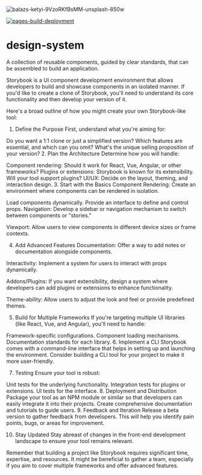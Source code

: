 ![balazs-ketyi-9VzoRKfBsMM-unsplash-850w](https://user-images.githubusercontent.com/28223640/186525812-9ae19d6c-9938-4309-8fc3-4181f198319d.jpg)

[![pages-build-deployment](https://github.com/isaiahdaviscom/design-system/actions/workflows/pages/pages-build-deployment/badge.svg)](https://github.com/isaiahdaviscom/design-system/actions/workflows/pages/pages-build-deployment)

# design-system
A collection of reusable components, guided by clear standards, that can be assembled to build an application.

Storybook is a UI component development environment that allows developers to build and showcase components in an isolated manner. If you'd like to create a clone of Storybook, you'll need to understand its core functionality and then develop your version of it.

Here's a broad outline of how you might create your own Storybook-like tool:

1. Define the Purpose
First, understand what you're aiming for:

Do you want a 1:1 clone or just a simplified version?
Which features are essential, and which can you omit?
What's the unique selling proposition of your version?
2. Plan the Architecture
Determine how you will handle:

Component rendering: Should it work for React, Vue, Angular, or other frameworks?
Plugins or extensions: Storybook is known for its extensibility. Will your tool support plugins?
UI/UX: Decide on the layout, theming, and interaction design.
3. Start with the Basics
Component Rendering: Create an environment where components can be rendered in isolation.

Load components dynamically.
Provide an interface to define and control props.
Navigation: Develop a sidebar or navigation mechanism to switch between components or "stories."

Viewport: Allow users to view components in different device sizes or frame contexts.

4. Add Advanced Features
Documentation: Offer a way to add notes or documentation alongside components.

Interactivity: Implement a system for users to interact with props dynamically.

Addons/Plugins: If you want extensibility, design a system where developers can add plugins or extensions to enhance functionality.

Theme-ability: Allow users to adjust the look and feel or provide predefined themes.

5. Build for Multiple Frameworks
If you're targeting multiple UI libraries (like React, Vue, and Angular), you'll need to handle:

Framework-specific configurations.
Component loading mechanisms.
Documentation standards for each library.
6. Implement a CLI
Storybook comes with a command-line interface that helps in setting up and launching the environment. Consider building a CLI tool for your project to make it more user-friendly.

7. Testing
Ensure your tool is robust:

Unit tests for the underlying functionality.
Integration tests for plugins or extensions.
UI tests for the interface.
8. Deployment and Distribution
Package your tool as an NPM module or similar so that developers can easily integrate it into their projects.
Create comprehensive documentation and tutorials to guide users.
9. Feedback and Iteration
Release a beta version to gather feedback from developers. This will help you identify pain points, bugs, or areas for improvement.

10. Stay Updated
Stay abreast of changes in the front-end development landscape to ensure your tool remains relevant.

Remember that building a project like Storybook requires significant time, expertise, and resources. It might be beneficial to gather a team, especially if you aim to cover multiple frameworks and offer advanced features.
